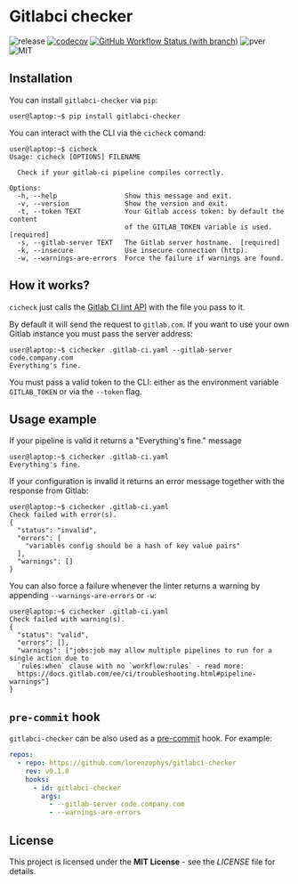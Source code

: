 # Gitlabci checker

![release](https://img.shields.io/github/v/release/lorenzophys/gitlabci-checker)
[![codecov](https://codecov.io/gh/lorenzophys/gitlabci-checker/branch/main/graph/badge.svg?token=WEZ1UH621Y)](https://codecov.io/gh/lorenzophys/gitlabci-checker)
[![GitHub Workflow Status (with branch)](https://img.shields.io/github/actions/workflow/status/lorenzophys/gitlabci-checker/test-workflow.yml?branch=main&label=tests)](https://img.shields.io/github/actions/workflow/status/lorenzophys/gitlabci-checker/test-workflow.yml)
![pver](https://img.shields.io/pypi/pyversions/gitlabci-checker)
![MIT](https://img.shields.io/github/license/lorenzophys/gitlabci-checker)

## Installation

You can install `gitlabci-checker` via `pip`:

```console
user@laptop:~$ pip install gitlabci-checker
```

You can interact with the CLI via the `cicheck` comand:

```console
user@laptop:~$ cicheck
Usage: cicheck [OPTIONS] FILENAME

  Check if your gitlab-ci pipeline compiles correctly.

Options:
  -h, --help                 Show this message and exit.
  -v, --version              Show the version and exit.
  -t, --token TEXT           Your Gitlab access token: by default the content
                             of the GITLAB_TOKEN variable is used.  [required]
  -s, --gitlab-server TEXT   The Gitlab server hostname.  [required]
  -k, --insecure             Use insecure connection (http).
  -w, --warnings-are-errors  Force the failure if warnings are found.
```

## How it works?

`cicheck` just calls the [Gitlab CI lint API](https://docs.gitlab.com/15.7/ee/api/lint.html) with the file you pass to it.

By default it will send the request to `gitlab.com`. If you want to use your own Gitlab instance you must pass the server address:

```console
user@laptop:~$ cichecker .gitlab-ci.yaml --gitlab-server code.company.com
Everything's fine.
```

You must pass a valid token to the CLI: either as the environment variable `GITLAB_TOKEN` or via the `--token` flag.

## Usage example

If your pipeline is valid it returns a "Everything's fine." message

```console
user@laptop:~$ cichecker .gitlab-ci.yaml
Everything's fine.
```

If your configuration is invalid it returns an error message together with the response from Gitlab:

```console
user@laptop:~$ cichecker .gitlab-ci.yaml
Check failed with error(s).
{
  "status": "invalid",
  "errors": [
    "variables config should be a hash of key value pairs"
  ],
  "warnings": []
}
```

You can also force a failure whenever the linter returns a warning by appending `--warnings-are-errors` or `-w`:

```console
user@laptop:~$ cichecker .gitlab-ci.yaml
Check failed with warning(s).
{
  "status": "valid",
  "errors": [],
  "warnings": ["jobs:job may allow multiple pipelines to run for a single action due to
  `rules:when` clause with no `workflow:rules` - read more:
  https://docs.gitlab.com/ee/ci/troubleshooting.html#pipeline-warnings"]
}
```

## `pre-commit` hook

`gitlabci-checker` can be also used as a [pre-commit](https://pre-commit.com) hook. For example:

```yaml
repos:
  - repo: https://github.com/lorenzophys/gitlabci-checker
    rev: v0.1.0
    hooks:
      - id: gitlabci-checker
        args:
          - --gitlab-server code.company.com
          - --warnings-are-errors
```

## License

This project is licensed under the **MIT License** - see the *LICENSE* file for details.
